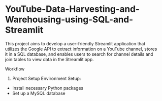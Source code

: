 # YouTube-Data-Harvesting-and-Warehousing-using-SQL-and-Streamlit
This project aims to develop a user-friendly Streamlit application that utilizes the Google API to extract information on a YouTube channel, stores it in a SQL database, and enables users to search for channel details and join tables to view data in the Streamlit app.

Workflow
1. Project Setup
Environment Setup:
* Install necessary Python packages
* Set up a MySQL database

